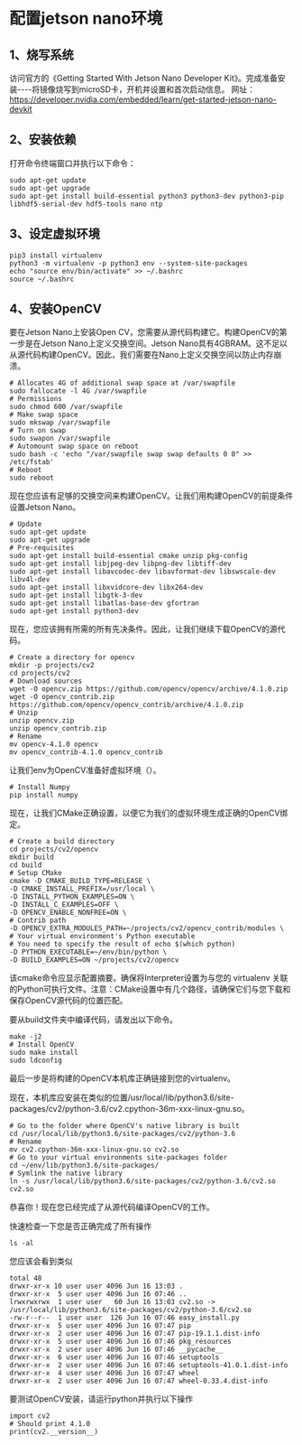 # 配置jetson nano环境
## 1、烧写系统

  访问官方的《Getting Started With Jetson Nano Developer Kit》。完成准备安装----将镜像烧写到microSD卡，开机并设置和首次启动信息。
  网址：https://developer.nvidia.com/embedded/learn/get-started-jetson-nano-devkit

## 2、安装依赖

  打开命令终端窗口并执行以下命令：
    
    sudo apt-get update
    sudo apt-get upgrade
    sudo apt-get install build-essential python3 python3-dev python3-pip libhdf5-serial-dev hdf5-tools nano ntp

## 3、设定虚拟环境
    
    pip3 install virtualenv
    python3 -m virtualenv -p python3 env --system-site-packages
    echo "source env/bin/activate" >> ~/.bashrc
    source ~/.bashrc

## 4、安装OpenCV

  要在Jetson Nano上安装Open CV，您需要从源代码构建它。构建OpenCV的第一步是在Jetson Nano上定义交换空间。Jetson Nano具有4GBRAM。这不足以从源代码构建OpenCV。因此，我们需要在Nano上定义交换空间以防止内存崩溃。
  
    # Allocates 4G of additional swap space at /var/swapfile
    sudo fallocate -l 4G /var/swapfile
    # Permissions
    sudo chmod 600 /var/swapfile
    # Make swap space
    sudo mkswap /var/swapfile
    # Turn on swap
    sudo swapon /var/swapfile
    # Automount swap space on reboot
    sudo bash -c 'echo "/var/swapfile swap swap defaults 0 0" >> /etc/fstab'
    # Reboot
    sudo reboot
  
  现在您应该有足够的交换空间来构建OpenCV。让我们用构建OpenCV的前提条件设置Jetson Nano。
  
    # Update
    sudo apt-get update
    sudo apt-get upgrade
    # Pre-requisites
    sudo apt-get install build-essential cmake unzip pkg-config
    sudo apt-get install libjpeg-dev libpng-dev libtiff-dev
    sudo apt-get install libavcodec-dev libavformat-dev libswscale-dev libv4l-dev
    sudo apt-get install libxvidcore-dev libx264-dev
    sudo apt-get install libgtk-3-dev
    sudo apt-get install libatlas-base-dev gfortran
    sudo apt-get install python3-dev
  
  现在，您应该拥有所需的所有先决条件。因此，让我们继续下载OpenCV的源代码。
  
    # Create a directory for opencv
    mkdir -p projects/cv2
    cd projects/cv2
    # Download sources
    wget -O opencv.zip https://github.com/opencv/opencv/archive/4.1.0.zip
    wget -O opencv_contrib.zip https://github.com/opencv/opencv_contrib/archive/4.1.0.zip
    # Unzip
    unzip opencv.zip
    unzip opencv_contrib.zip
    # Rename
    mv opencv-4.1.0 opencv
    mv opencv_contrib-4.1.0 opencv_contrib
  
  让我们env为OpenCV准备好虚拟环境（）。
  
    # Install Numpy
    pip install numpy
  
  现在，让我们CMake正确设置，以便它为我们的虚拟环境生成正确的OpenCV绑定。
  
    # Create a build directory
    cd projects/cv2/opencv
    mkdir build
    cd build
    # Setup CMake
    cmake -D CMAKE_BUILD_TYPE=RELEASE \
    -D CMAKE_INSTALL_PREFIX=/usr/local \
    -D INSTALL_PYTHON_EXAMPLES=ON \
    -D INSTALL_C_EXAMPLES=OFF \
    -D OPENCV_ENABLE_NONFREE=ON \
    # Contrib path
    -D OPENCV_EXTRA_MODULES_PATH=~/projects/cv2/opencv_contrib/modules \
    # Your virtual environment's Python executable
    # You need to specify the result of echo $(which python)
    -D PYTHON_EXECUTABLE=~/env/bin/python \
    -D BUILD_EXAMPLES=ON ~/projects/cv2/opencv
    
  该cmake命令应显示配置摘要。确保将Interpreter设置为与您的 virtualenv 关联的Python可执行文件。注意：CMake设置中有几个路径，请确保它们与您下载和保存OpenCV源代码的位置匹配。

  要从build文件夹中编译代码，请发出以下命令。
  
    make -j2
    # Install OpenCV
    sudo make install
    sudo ldconfig
  
  最后一步是将构建的OpenCV本机库正确链接到您的virtualenv。
  
  现在，本机库应安装在类似的位置/usr/local/lib/python3.6/site-packages/cv2/python-3.6/cv2.cpython-36m-xxx-linux-gnu.so。
  
    # Go to the folder where OpenCV's native library is built
    cd /usr/local/lib/python3.6/site-packages/cv2/python-3.6
    # Rename
    mv cv2.cpython-36m-xxx-linux-gnu.so cv2.so
    # Go to your virtual environments site-packages folder
    cd ~/env/lib/python3.6/site-packages/
    # Symlink the native library
    ln -s /usr/local/lib/python3.6/site-packages/cv2/python-3.6/cv2.so cv2.so
  
  恭喜你！现在您已经完成了从源代码编译OpenCV的工作。
  
  快速检查一下您是否正确完成了所有操作
  
    ls -al
  
  您应该会看到类似
  
    total 48
    drwxr-xr-x 10 user user 4096 Jun 16 13:03 .
    drwxr-xr-x  5 user user 4096 Jun 16 07:46 ..
    lrwxrwxrwx  1 user user   60 Jun 16 13:03 cv2.so -> /usr/local/lib/python3.6/site-packages/cv2/python-3.6/cv2.so
    -rw-r--r--  1 user user  126 Jun 16 07:46 easy_install.py
    drwxr-xr-x  5 user user 4096 Jun 16 07:47 pip
    drwxr-xr-x  2 user user 4096 Jun 16 07:47 pip-19.1.1.dist-info
    drwxr-xr-x  5 user user 4096 Jun 16 07:46 pkg_resources
    drwxr-xr-x  2 user user 4096 Jun 16 07:46 __pycache__
    drwxr-xr-x  6 user user 4096 Jun 16 07:46 setuptools
    drwxr-xr-x  2 user user 4096 Jun 16 07:46 setuptools-41.0.1.dist-info
    drwxr-xr-x  4 user user 4096 Jun 16 07:47 wheel
    drwxr-xr-x  2 user user 4096 Jun 16 07:47 wheel-0.33.4.dist-info
  
  要测试OpenCV安装，请运行python并执行以下操作
  
    import cv2
    # Should print 4.1.0
    print(cv2.__version__)

